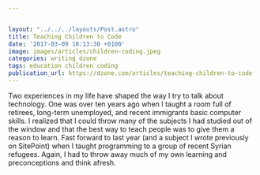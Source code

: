 ```yaml
---


layout: "../../../layouts/Post.astro"
title: Teaching Children to Code
date: '2017-03-09 18:13:30 +0100'
image: images/articles/children-coding.jpeg
categories: writing dzone
tags: education children coding
publication_url: https://dzone.com/articles/teaching-children-to-code
---
```


Two experiences in my life have shaped the way I try to talk about technology. One was over ten years ago when I taught a room full of retirees, long-term unemployed, and recent immigrants basic computer skills. I realized that I could throw many of the subjects I had studied out of the window and that the best way to teach people was to give them a reason to learn. Fast forward to last year (and a subject I wrote previously on SitePoint) when I taught programming to a group of recent Syrian refugees. Again, I had to throw away much of my own learning and preconceptions and think afresh.
